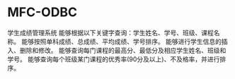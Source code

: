 # MFC-ODBC
学生成绩管理系统
能够根据以下关键字查询：学生姓名、学号、班级、课程名称。
能够按照单科成绩、总成绩、平均成绩、学号排序。
能够进行学生信息的插入、删除和修改。
能够查询每门课程的最高分、最低分及相应学生姓名、班级和学号。
能够查询每个班级某门课程的优秀率(90分及以上)、不及格率，并进行排序。
